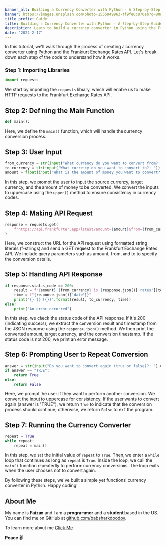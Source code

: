 ```yaml
---
banner_alt: Building a Currency Converter with Python - A Step-by-Step Guide
banner: https://images.unsplash.com/photo-1555949963-ff9fe0c870eb?q=80&w=1170&auto=format&fit=crop&ixlib=rb-4.0.3&ixid=M3wxMjA3fDB8MHxwaG90by1wYWdlfHx8fGVufDB8fHx8fA%3D%3D
title_prefix: Guide
title: Building a Currency Converter with Python - A Step-by-Step Guide
description: Learn to build a currency converter in Python using the Frankfurt Exchange Rates API step-by-step, empowering you to convert currencies with ease.
date: '2024-2-17'
---
```


In this tutorial, we'll walk through the process of creating a currency converter using Python and the Frankfurt Exchange Rates API. Let's break down each step of the code to understand how it works.

### Step 1: Importing Libraries

```python
import requests
```

We start by importing the `requests` library, which will enable us to make HTTP requests to the Frankfurt Exchange Rates API.

## Step 2: Defining the Main Function

```python
def main():
```

Here, we define the `main()` function, which will handle the currency conversion process.

## Step 3: User Input

```python
from_currency = str(input("What currency do you want to convert from?: ")).upper()
to_currency = str(input("What currency do you want to convert to?: ")).upper()
amount = float(input("What is the amount of money you want to convert?: "))
```

In this step, we prompt the user to input the source currency, target currency, and the amount of money to be converted. We convert the inputs to uppercase using the `upper()` method to ensure consistency in currency codes.

## Step 4: Making API Request

```python
response = requests.get(
    f"https://api.frankfurter.app/latest?amount={amount}&from={from_currency}&to={to_currency}"
)
```

Here, we construct the URL for the API request using formatted string literals (f-strings) and send a GET request to the Frankfurt Exchange Rates API. We include query parameters such as amount, from, and to to specify the conversion details.

## Step 5: Handling API Response

```python
if response.status_code == 200:
    result = f"{amount} {from_currency} is {response.json()['rates'][to_currency]}"
    time = f"{response.json()['date']}"
    print("{} {} ({})".format(result, to_currency, time))
else:
    print("An error occurred")
```

In this step, we check the status code of the API response. If it's 200 (indicating success), we extract the conversion result and timestamp from the JSON response using the `response.json()` method. We then print the converted amount, target currency, and the conversion timestamp. If the status code is not 200, we print an error message.

## Step 6: Prompting User to Repeat Conversion

```python
answer = str(input("Do you want to convert again (true or false)?: ").upper())
if answer == "TRUE":
    return True
else:
    return False
```

Here, we prompt the user if they want to perform another conversion. We convert the input to uppercase for consistency. If the user wants to convert again (answer is "TRUE"), we return `True` to indicate that the conversion process should continue; otherwise, we return `False` to exit the program.

## Step 7: Running the Currency Converter

```python
repeat = True
while repeat:
    repeat = main()
```

In this step, we set the initial value of `repeat` to `True`. Then, we enter a `while` loop that continues as long as `repeat` is `True`. Inside the loop, we call the `main()` function repeatedly to perform currency conversions. The loop exits when the user chooses not to convert again.

By following these steps, we've built a simple yet functional currency converter in Python. Happy coding!

## **About Me**

My name is **Faizan** and I am a **programmer** and a **student** based in the US. You can find me on GitHub at [github.com/babsharkdoodoo](https://github.com/babsharkdoodoo).

To learn more about me [Click Me](https://faizanak.vercel.app/blog/about)

**Peace ✌**
